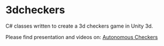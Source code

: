 # 3dcheckers
C# classes written to create a 3d checkers game in Unity 3d.

Please find presentation and videos on: [Autonomous Checkers](https://cargocollective.com/mjuliani/Autonomous-Checkers)

